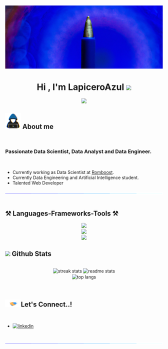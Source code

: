<picture><img src = "assets/header.png" width = "auto" height="20%" frameBorder="0"></picture>

<h1 align="center"><b>Hi , I'm LapiceroAzul </b><img src="https://images.emojiterra.com/google/noto-emoji/unicode-15.1/color/svg/1f58a.svg" width="35"></h1>

<p align="center"><img src="https://readme-typing-svg.herokuapp.com?font=Time+New+Roman&color=cyan&size=25&center=true&vCenter=true&width=600&height=100&lines=Santiago+Murgueitio;Data+Engineering+and+AI+Student,;Data+Analyst,;Data+Scientist,;Python+Dev.;"></a>
</p>

## <picture><img src = "https://github.com/0xAbdulKhalid/0xAbdulKhalid/raw/main/assets/mdImages/about_me.gif" width = 50px></picture> **About me**

<br>
<div>
    <picture>
        <source media="(max-width: 767px)" srcset="">
        <img align="right" alt="" src="assets/programmer.gif" width=320px>
    </picture>
        <h3>Passionate Data Scientist, Data Analyst and Data Engineer.</h3><br>
        <ul>
            <li>Currently working as Data Scientist at <a href="https://www.linkedin.com/company/romboost/">Romboost</a>.</li>
            <li>Currently Data Engineering and Artificial Intelligence student.</li>
            <li>Talented Web Developer</li>
        </ul>
</div>

<img src="assets/divider.gif"><br><br>

<h2 align="left">⚒️ Languages-Frameworks-Tools ⚒️</h2>

<div align="center">
    <img src="https://skillicons.dev/icons?i=py,mysql,mongodb,postgres,docker,vscode,git,github,md"/><br>
    <img src="https://skillicons.dev/icons?i=html,css,javascript,nodejs,express,fastapi,flask"/><br>
    <img src="https://skillicons.dev/icons?i=azure,aws,gcp,heroku,cloudflare,bash,postman,vscode"><br> 
</div>

## <img src="https://media.giphy.com/media/iY8CRBdQXODJSCERIr/giphy.gif" width="35"><b> Github Stats </b>

<br>

<div align="center">
  <img width=400 src="https://github-readme-stats.vercel.app/api?username=lapiceroazul4&theme=radical&hide_border=false&include_all_commits=true&count_private=false&border_radius=10&line_height=23" alt="streak stats"/>
  <img width=413 src="https://github-readme-streak-stats.herokuapp.com/?user=lapiceroazul4&theme=radical&hide_border=false&border_radius=10&line_height=23" alt="readme stats" />
  <br/>
  <img width=280 align="center" src="https://github-readme-stats.vercel.app/api/top-langs/?username=lapiceroazul4&theme=radical&hide_border=false&include_all_commits=true&count_private=true&layout=compact&border_radius=10&line_height=23" alt="top langs" />
</div>

<br>
<br>

## <img src="https://github.com/0xAbdulKhalid/0xAbdulKhalid/raw/main/assets/mdImages/handshake.gif" width="50" alight='left'><b>Let's Connect..!</b>

<br>

<div>
    <picture>
        <source media="(max-width: 767px)" srcset="">
        <img align="right" alt="" src="assets/data.gif" width=250px>
    </picture>
    <ul>
        <li><a href="https://www.linkedin.com/in/murgueitio/" target="_blank"><img src="https://img.shields.io/badge/linkedin:  murgueitio-%2300acee.svg?color=405DE6&style=for-the-badge&logo=linkedin&logoColor=white" alt="linkedin" style="margin-bottom: 5px;"/></a></li>
    </ul>
</div>

<br>
<img src="assets/divider.gif">

